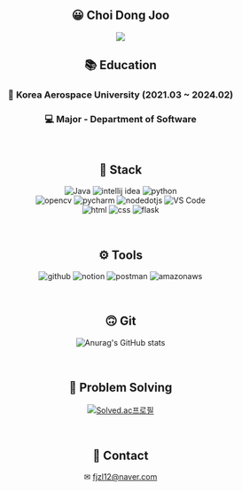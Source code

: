 <div align="center">
  
## 😀 Choi Dong Joo

<img src="https://media1.tenor.com/m/wOlC5m7NikkAAAAd/%EC%A0%9C%EB%A6%AC%EC%9D%B8%EC%82%AC-%EC%A1%B4%EC%A4%91.gif" />

<br/>

## 📚 Education

### 🏤 Korea Aerospace University (2021.03 ~ 2024.02)
### 💻 Major - Department of Software

<br/>

## 📄 Stack

![Java](https://img.shields.io/badge/Java-007396.svg?&style=for-the-badge&logo=Java&logoColor=white)
![intellij idea](https://img.shields.io/badge/intellij%20idea-FF0027.svg?&style=for-the-badge&logo=intellijidea&logoColor=white)
![python](https://img.shields.io/badge/python-FFD000.svg?&style=for-the-badge&logo=python&logoColor=white)
<br/>
![opencv](https://img.shields.io/badge/opencv-000000.svg?&style=for-the-badge&logo=opencv&logoColor=white)
![pycharm](https://img.shields.io/badge/pycharm-00CC00.svg?&style=for-the-badge&logo=pycharm&logoColor=white)
![nodedotjs](https://img.shields.io/badge/node.js-33CC66.svg?&style=for-the-badge&logo=nodedotjs&logoColor=white)
![VS Code](https://img.shields.io/badge/VS%20Code-007ACC.svg?&style=for-the-badge&logo=Visual%20Studio%20Code&logoColor=white)
<br/>
![html](https://img.shields.io/badge/html5-FF9933.svg?&style=for-the-badge&logo=html5&logoColor=owhite)
![css](https://img.shields.io/badge/css3-FFCCCC.svg?&style=for-the-badge&logo=css3&logoColor=white)
![flask](https://img.shields.io/badge/flask-000000.svg?&style=for-the-badge&logo=flask&logoColor=white)

<br/>

## ⚙ Tools
![github](https://img.shields.io/badge/github-000000.svg?&style=for-the-badge&logo=github&logoColor=white)
![notion](https://img.shields.io/badge/notion-FFFFFF.svg?&style=for-the-badge&logo=notion&logoColor=black)
![postman](https://img.shields.io/badge/postman-FF3300.svg?&style=for-the-badge&logo=postman&logoColor=white)
![amazonaws](https://img.shields.io/badge/aws-FF9900.svg?&style=for-the-badge&logo=amazonaws&logoColor=white)

<br/>

## 🙃 Git

![Anurag's GitHub stats](https://github-readme-stats.vercel.app/api?username=baegopa-always&show_icons=true&theme=radical)

<br/>

## 🧐 Problem Solving

[![Solved.ac프로필](http://mazassumnida.wtf/api/v2/generate_badge?boj=baegopa_always)](https://solved.ac/baegopa_always)

<br/>

## 🤝 Contact
✉ fjzl12@naver.com

</div>
